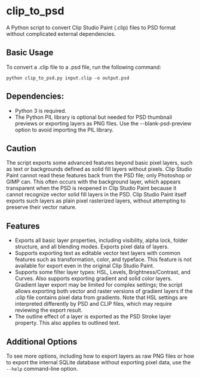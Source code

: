 
# clip_to_psd

A Python script to convert Clip Studio Paint (.clip) files to PSD format without complicated external dependencies.

## Basic Usage

To convert a .clip file to a .psd file, run the following command:

`python clip_to_psd.py input.clip -o output.psd`

## Dependencies:
- Python 3 is required.
- The Python PIL library is optional but needed for PSD thumbnail previews or exporting layers as PNG files. Use the --blank-psd-preview option to avoid importing the PIL library.

## Caution

The script exports some advanced features beyond basic pixel layers, such as text or backgrounds defined as solid fill layers without pixels. Clip Studio Paint cannot read these features back from the PSD file; only Photoshop or GIMP can. This often occurs with the background layer, which appears transparent when the PSD is reopened in Clip Studio Paint because it cannot recognize vector solid fill layers in the PSD. Clip Studio Paint itself exports such layers as plain pixel rasterized layers, without attempting to preserve their vector nature.

## Features

- Exports all basic layer properties, including visibility, alpha lock, folder structure, and all blending modes. Exports pixel data of layers.
- Supports exporting text as editable vector text layers with common features such as transformation, color, and typeface. This feature is not available for export even in the original Clip Studio Paint.
- Supports some filter layer types: HSL, Levels, Brightness/Contrast, and Curves. Also supports exporting gradient and solid color layers. Gradient layer export may be limited for complex settings; the script allows exporting both vector and raster versions of gradient layers if the .clip file contains pixel data from gradients. Note that HSL settings are interpreted differently by PSD and CLIP files, which may require reviewing the export result.
- The outline effect of a layer is exported as the PSD Stroke layer property. This also applies to outlined text.

## Additional Options

To see more options, including how to export layers as raw PNG files or how to export the internal SQLite database without exporting pixel data, use the `--help` command-line option.
